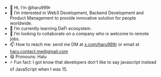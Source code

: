 - 👋 Hi, I’m @haru999r
- 👀 I’m interested in Web3 Development, Backend Development and Product Management to provide innovative solution for people worldwide.
- 🌱 I’m currently learning DeFi ecosystem.
- 💞️ I’m looking to collaborate on a company who is welcome to remote jobs.
- 📫 How to reach me: send me DM at [x.com/haru999r](https://x.com/haru999r) or email at haru.contact.me@gmail.com
- 😄 Pronouns: Halu
- ⚡ Fun fact: I got know that developers don't like to say javascript instead of JavaScript when I was 15.

<!---
haru999r/haru999r is a ✨ special ✨ repository because its `README.md` (this file) appears on your GitHub profile.
You can click the Preview link to take a look at your changes.
--->
